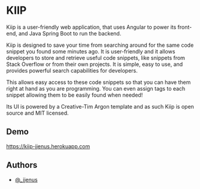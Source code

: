 
# KIIP

Kiip is a user-friendly web application, that uses Angular to power its front-end, and Java Spring Boot to run the backend.

Kiip is designed to save your time from searching around for the same code snippet you found some minutes ago. It is user-friendly and it allows developers to store and retrieve useful code snippets, like snippets from Stack Overflow or from their own projects. It is simple, easy to use, and provides powerful search capabilities for developers. 

This allows easy access to these code snippets so that you can have them right at hand as you are programming. You can even assign tags to each snippet allowing them to be easily found when needed!

Its UI is powered by a Creative-Tim Argon template and as such Kiip is open source and MIT licensed.




## Demo
https://kiip-jjenus.herokuapp.com


## Authors

- [@_jjenus](https://www.github.com/jjenus)

